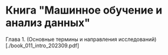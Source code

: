 # Книга "Машинное обучение и анализ данных"

Глава 1. (Основные термины и направления исследований)[./book_011_intro_202309.pdf]
